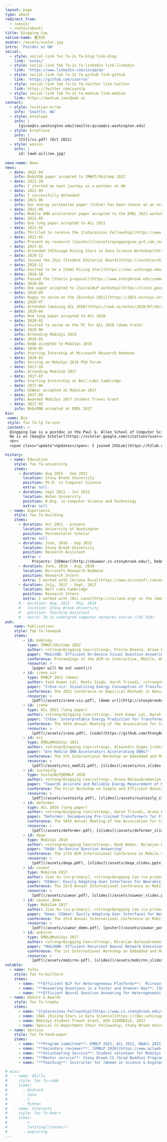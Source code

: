 ```yaml
---
layout: page
type: about
redirect_from: 
  - /about/
  - /notes/about/
title: Qingqing Cao
native-name: 曹庆庆
avatar: /assets/avatar.jpg
intro: 'Postdoc at UW'
social:
  - style: social-link fas fa-2x fa-blog link-blog
    link: 'notes/'
  - style: social-link fab fa-2x fa-linkedin link-linkedin
    link: 'https://www.linkedin.com/in/qqcao'
  - style: social-link fab fa-2x fa-github link-github
    link: 'https://github.com/csarron'
  - style: social-link fab fa-2x fa-twitter link-twitter
    link: https://twitter.com/sysnlp
  - style: social-link fab fa-2x fa-medium link-medium
    link: https://medium.com/@awk.ai
contact:
  - style: location-arrow
    info: 'Seattle, WA'
  - style: envelope
    info: |
      [qicao@cs.washington.edu](mailto:qicao@cs.washington.edu)
  - style: briefcase
    info: |
      [CV](/cv.pdf) (Oct 2021)
  - style: weixin
    info: |
      id: [awk-ai](/wx.jpg)
      
news-name: News
news:
  - date: 2022-04
    info: MobiVQA paper accepted to IMWUT/UbiComp 2022
  - date: 2021-10
    info: I started my next journey as a postdoc at UW
  - date: 2021-09
    info: I successfully defended!
  - date: 2021-06
    info: Our energy estimation paper (IrEne) has been chosen as an oral presentation at ACL 2021!
  - date: 2021-06
    info: Mobile DNN accelerator paper accepted to the EMDL 2021 workshop @ MobiSys!
  - date: 2021-05
    info: One long paper accepted to ACL 2021
  - date: 2021-03
    info: Thrilled to receive the [Catacosinos Fellowship](https://www.cs.stonybrook.edu/about-us/News/Funding-Doctoral-Research-Catacosinos-Fellowship-Awardees-2021)! 
  - date: 2021-02
    info: Present my research ([poster](/assets/qingqingcao_grd_cam_ready.pdf)) on Stony Brook CS [Graduate Research Day](https://www3.cs.stonybrook.edu/~grd/program.html). 
  - date: 2021-01
    info: Attended [UChicago Rising Stars in Data Science Workshop](https://cdac.uchicago.edu/rising-stars/), check out my [5-min lightning talk](https://www.youtube.com/watch?v=45PgiWIBo3s)
  - date: 2020-12
    info: Joined the JSys [Student Editorial Board](https://escholarship.org/uc/jsys/studenteb)
  - date: 2020-12
    info: Excited to be a [CDAC Rising Star](https://cdac.uchicago.edu/rising-stars/)
  - date: 2020-10
    info: Passed the [thesis proposal](https://www.stonybrook.edu/commcms/sciedphd/program/thesis.php) defense! Feel free to check out the [slides](https://docs.google.com/presentation/d/13PJSnAYcsjfDZPyj6L_kCMPq34-1Qc_OWnTd4sZPhWc/).
  - date: 2020-09
    info: One paper accepted to [SustaiNLP workshop](https://sites.google.com/view/sustainlp2020/home) @ EMNLP 2020
  - date: 2020-09
    info: Happy to serve on the [EuroSys 2021](https://2021.eurosys.org/) shadow PC
  - date: 2020-07
    info: Attended [amazing ACL 2020](https://awk.ai/notes/2020/07/10/acl-2020-adventure.html)!
  - date: 2020-04
    info: One long paper accepted to ACL 2020
  - date: 2020-02
    info: Invited to serve on the PC for ACL 2020 (demo track)
  - date: 2019-06
    info: Attending MobiSys 2019
  - date: 2019-03
    info: DeQA accepted to MobiSys 2019
  - date: 2018-05
    info: Starting Intership at Microsoft Research Redmond
  - date: 2018-03
    info: Serving on MobiSys 2018 PhD Forum
  - date: 2017-10
    info: Attending MobiCom 2017
  - date: 2017-07
    info: Starting Internship at Bell-Labs Cambridge
  - date: 2017-06
    info: UIWear accepted at MobiCom 2017
  - date: 2017-05
    info: Awarded MobiSys 2017 Student Travel Grant
  - date: 2017-05
    info: MobiRNN accepted at EMDL 2017
bio: 
 name: Bio
 style: fas fa-lg fa-user
 content: >
  Qingqing Cao is a postdoc in the Paul G. Allen School of Computer Science and Engineering at University of Washington. His research interests include natural language processing (NLP), mobile computing, and machine learning systems. He has focused on building efficient and practical NLP systems for both edge devices and the cloud, such as on-device question answering (MobiSys 2019), faster Transformer models (ACL 2020), and accurate energy estimation of NLP models (ACL 2021). He obtained a computer science Ph.D. at Stony Brook University where he worked with Prof. [Aruna Balasubramanian](http://www3.cs.stonybrook.edu/~arunab/index.html) and Prof. [Niranjan Balasubramanian](http://www3.cs.stonybrook.edu/~niranjan/index.html). He was a recipient of the Catacosinos Fellowship at Stony Brook University and a Rising Star in Data Science at the University of Chicago. His website is https://awk.ai. 
  He is on [Google Scholar](https://scholar.google.com/citations?user=vLpPyUUAAAAJ) and [Semantic Scholar](https://www.semanticscholar.org/author/31961604).
  <br>
  <span class="update">Updates</span>: I joined [H2Lab](https://h2lab.cs.washington.edu/) at UW as a postdoc!  <br>

history:
  - name: Education
    style: fas fa-university
    items:
      - duration: Aug 2015 - Sep 2021
        location: Stony Brook University
        position: Ph.D. in Computer Science
        extra: null
      - duration: Sept 2011 - Jun 2015
        location: Wuhan University
        position: B.Eng. in Computer Science and Technology
        extra: null
  - name: Experience
    style: fas fa-building
    items:
      - duration: Oct 2021 - present
        location: University of Washington
        position: Postdoctoral Scholar
        extra: null
      - duration: June, 2016 - Sep 2021
        location: Stony Brook University
        position: Research Assistant
        extra: >
            Projects: [UIWear](http://sbuwear.cs.stonybrook.edu/), DeQA, DeFormer, NLP Energy.
      - duration: June, 2018 - Aug, 2018
        location: Microsoft Research Redmond
        position: Research Intern
        extra: I worked with [Oriana Riva](https://www.microsoft.com/en-us/research/people/oriana/) to study [dynamic business web queries](https://arxiv.org/abs/2012.05818).
      - duration: July, 2017 - Sept, 2017
        location: Bell Labs Cambridge
        position: Research Intern
        extra: I worked with [Nic Lane](http://niclane.org) on the [mobile deep learning accelerator](/assets/ncs_emdl21.pdf) project.
      # - duration: Aug, 2015 - May, 2016
      #   location: Stony Brook University
      #   position: Teaching Assistant
      #   extra: TA in undergrad computer networks course (CSE 310).
pub:
    name: Publications
    style: fab fa-leanpub
    items:
        - id: mobivqa
          type: IMWUT/UbiComp 2022
          author: <strong>Qingqing Cao</strong>, Prerna Khanna, Aruna Balasubramanian and Nicholas D. Lane.
          paper: "MobiVQA: Efficient On-Device Visual Question Answering"
          conference: Proceedings of the ACM on Interactive, Mobile, Wearable and Ubiquitous Technologies.
          resource: >
            [paper will be out soon](/)
        - id: irene_viz
          type: EMNLP 2021 (demo)
          author: Yash Kumar Lal, Reetu Singh, Harsh Trivedi, <strong>Qingqing Cao</strong>, Aruna Balasubramanian, Niranjan Balasubramanian.
          paper: "IrEne-viz: Visualizing Energy Consumption of Transformer Models"
          conference: The 2021 Conference on Empirical Methods in Natural Language Processing.
          resource: >
            [pdf](/assets/irene-viz.pdf), [demo url](http://stonybrooknlp.github.io/irene/demo/), [bibtex](https://aclanthology.org/2021.emnlp-demo.29.bib),  [acl](https://aclanthology.org/2021.emnlp-demo.29/)
        - id: irene
          type: ACL 2021 (long paper)
          author: <strong>Qingqing Cao</strong>, Yash Kumar Lal, Harsh Trivedi, Aruna Balasubramanian and Niranjan Balasubramanian.
          paper: "IrEne: Interpretable Energy Prediction for Transformers"
          conference: The 59th Annual Meeting of the Association for Computational Linguistics.
          resource: >
            [pdf](/assets/irene.pdf), [code](https://github.com/StonyBrookNLP/IrEne), [bibtex](https://aclanthology.org/2021.acl-long.167.bib),  [acl](https://aclanthology.org/2021.acl-long.167), [gslides](https://docs.google.com/presentation/d/1f1zULlp9lJXaznU5yxZnfTnsUyNPbzo0N2-SstzmAng/)
        - id: ncs
          type: EMDL@MobiSys 2021
          author: <strong>Qingqing Cao</strong>, Alexandru Eugen Irimiea, Mohamed Abdelfattah, Aruna Balasubramanian and Nicholas D. Lane.
          paper: "Are Mobile DNN Accelerators Accelerating DNNs?"
          conference: The 5th International Workshop on Embedded and Mobile Deep Learning.
          resource: >
            [pdf](/assets/ncs_emdl21.pdf), [slides](/assets/ncs_slides.pptx), [code](https://github.com/csarron/MobileAccelerator), [bibtex](/assets/ncs.bib), [gslides](https://docs.google.com/presentation/d/1Y2k1LAxjEhBALMk9_4rBH_IvRDMOtGevzFnqD9nQeDU), [presentation](https://youtu.be/nJSh3TFha6M)
        - id: sustainlp
          type: SustaiNLP@EMNLP 2020
          author: <strong>Qingqing Cao</strong>, Aruna Balasubramanian and Niranjan Balasubramanian.
          paper: "Towards Accurate and Reliable Energy Measurement of NLP Models"
          conference: The First Workshop on Simple and Efficient Natural Language Processing.
          resource: >
            [pdf](/assets/sustainlp.pdf), [slides](/assets/sustainlp_slides.pptx), [code](https://github.com/csarron/sustainlp2020-energy), [bibtex](https://www.aclweb.org/anthology/2020.sustainlp-1.19.bib), [acl](https://www.aclweb.org/anthology/2020.sustainlp-1.19), [gslides](https://docs.google.com/presentation/d/1dW-zJux1f8a0WX69VMQtnLmYzyJPgDtYOnywl1rqQa8), [presentation](https://slideslive.com/38939441/towards-accurate-and-reliable-energy-measurement-of-nlp-models)
        - id: deformer
          type: ACL 2020 (long paper)
          author: <strong>Qingqing Cao</strong>, Harsh Trivedi, Aruna Balasubramanian and Niranjan Balasubramanian.
          paper: "DeFormer: Decomposing Pre-trained Transformers for Faster Question Answering"
          conference: The 58th Annual Meeting of the Association for Computational Linguistics.
          resource: >
            [pdf](/assets/deformer.pdf), [slides](/assets/deformer_slides.pptx), [code](https://github.com/StonyBrookNLP/deformer), [bibtex](https://www.aclweb.org/anthology/2020.acl-main.411.bib),  [acl](https://www.aclweb.org/anthology/2020.acl-main.411), [gslides](https://docs.google.com/presentation/d/1TTjr8jSBfR4vQr_DiaXfnCEhwVq_OWPS6HPpn1aColQ), [presentation](https://slideslive.com/38929429/deformer-decomposing-pretrained-transformers-for-faster-question-answering)
        - id: deqa
          type: MobiSys 2019
          author: <strong>Qingqing Cao</strong>, Noah Weber, Niranjan Balasubramanian, and Aruna Balasubramanian.
          paper: "DeQA: On-Device Question Answering"
          conference: The 17th ACM International Conference on Mobile Systems, Applications, and Services.
          resource: >
            [pdf](/assets/deqa.pdf), [slides](/assets/deqa_slides.pptx), [code](https://github.com/SBUNetSys/DeQA), [bibtex](/assets/deqa.bib)
        - id: uiwear
          type: MobiCom 2017
          author: Jian Xu (co-primary), <strong>Qingqing Cao (co-primary)</strong>, Aditya Prakash, Aruna Balasubramanian, and Don Porter.
          paper: "UIWear: Easily Adapting User Interfaces for Wearable Devices"
          conference: The 23rd Annual International Conference on Mobile Computing and Networking.
          resource: >
            [pdf](/assets/uiwear.pdf), [slides](/assets/uiwear_slides.pptx), [code](https://github.com/SBUNetSys/UIWear), [bibtex](/assets/uiwear.bib)
        - id: uiwear_demo
          type: MobiCom 2017
          author: Jian Xu (co-primary), <strong>Qingqing Cao (co-primary)</strong>, Aditya Prakash, Aruna Balasubramanian, and Don Porter.
          paper: "Demo: UIWear: Easily Adapting User Interfaces for Wearable Devices"
          conference: The 23rd Annual International Conference on Mobile Computing and Networking.
          resource: >
            [pdf](/assets/uiwear_demo.pdf), [poster](/assets/uiwear_poster.pdf), [video](https://youtu.be/YEQ3HNeQnts), [bibtex](/assets/uiwear_demo.bib)
        - id: mobirnn
          type: EMDL@MobiSys 2017
          author: <strong>Qingqing Cao</strong>, Niranjan Balasubramanian, Aruna Balasubramanian.
          paper: "MobiRNN: Efficient Recurrent Neural Network Execution on Mobile GPU"
          conference: The 1st International Workshop on Embedded and Mobile Deep Learning.
          resource: >
            [pdf](/assets/mobirnn.pdf), [slides](/assets/mobirnn_slides.pptx), [code](https://github.com/SBUNetSys/MobiRNN-EMDL17), [bibtex](/assets/mobirnn.bib)
notable:
  - name: Talks
    style: fas fa-bullhorn
    items:
      - name: "**Efficient NLP for Heterogeneous Platforms**:  Microsoft Research Asia (May 2021),  University of Washington (April 2021), UC Santa Barbara (March 2021), University of Glasgow (March 2021)"
      - name: "**Answering Questions in a Faster and Greener Way**: [SBU 3MT](https://grad.stonybrook.edu/professional-development/sbu3mt/) (April 2021), [talk video](https://youtu.be/WQSl6JLwsPg)"
      - name: "**Efficient Neural Question Answering for Heterogeneous Platforms**: Uchicago CDAC (Jan 2021), [talk video](https://www.youtube.com/watch?v=45PgiWIBo3s)"
  - name: Honors & Awards
    style: fas fa-trophy
    items:
      - name: "[Catacosinos Fellowship](https://www.cs.stonybrook.edu/about-us/News/Funding-Doctoral-Research-Catacosinos-Fellowship-Awardees-2021) (2 out of 232 PhD students), Stony Brook University, 2021"
      - name: CDAC [Rising Stars in Data Science](https://cdac.uchicago.edu/rising-stars/#rising-stars-profiles), University of Chicago, 2021
      - name: MobiSys Student Travel Grant, ACM SIGMOBILE, 2017
      - name: Special CS Department Chair Fellowship, Stony Brook University, 2015
  - name: Service
    style: fas fa-hand-paper
    items:
      - name: "**Program committee**: EMNLP 2021, ACL 2021, NAACL 2021, Eurosys 2021 ([shadow](https://2021.eurosys.org/shadow-program-committe.html#pc)), ACL 2020 ([demo](https://www.aclweb.org/anthology/2020.acl-demos.0.pdf)), MobiSys 2018 ([PhD forum](https://www.sigmobile.org/mobisys/2018/workshops/phdforum18/committee/)), IEEE Transactions on Mobile Computing ([reviewer](https://www.computer.org/csdl/api/v1/periodical/trans/tm/2019/02/08605405/17D45We0UEp/download-article/pdf)), JSys Student Editorial Board [Member](https://escholarship.org/uc/jsys/studenteb)."
      - name: "**Secondary reviewer**: [EMNLP 2020](https://www.aclweb.org/anthology/2020.emnlp-main.0.pdf), IMC 2017, EuroSys 2019, MobiSys 2017~2020, MobiCom 2019~2021, SIGCOMM 2019~2020"
      - name: "**Volunteering Service**: Student volunteer for MobiSys 2017 and ACL 2020."
      - name: "**Mentor service**: Stony Brook CS [Grad Buddies Program](https://www3.cs.stonybrook.edu/~csgso/gradbuddies.html); MS students: Aditya Prakash, Sruti Kumari, Mohit Marwari, Naga Naravamakula, Chenghao Yang, and Alexandru Eugen Irimiea (Oxford)"
      - name: "**Teaching**: Instructor for [Women in Science & Engineering (WISE) 380](https://www.stonybrook.edu/commcms/wise/college/WISE_Courses)"

# misc:
#   - name: Skills
#     style: fas fa-code
#     items:
#       - Android
#       - Java
#       - C
#       - Python      
#   - name: Interests
#     style: fas fa-heart
#     items:
#       - >
#         [writing](/notes/)
#       - exploring
---
```

